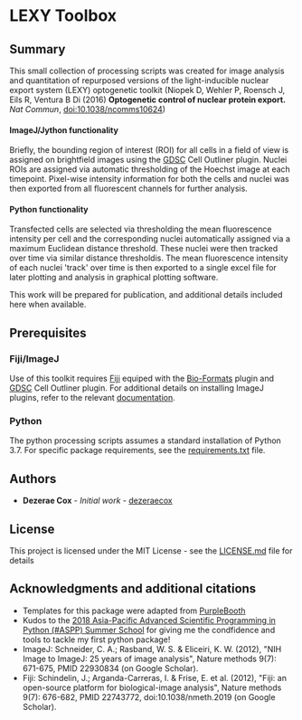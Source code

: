 # LEXY Toolbox

## Summary
This small collection of processing scripts was created for image analysis and quantitation of repurposed versions of the light-inducible nuclear export system (LEXY) optogenetic toolkit (Niopek D, Wehler P, Roensch J, Eils R, Ventura B Di (2016) **Optogenetic control of nuclear protein export.** _Nat Commun_, [doi:10.1038/ncomms10624](https://www.nature.com/articles/ncomms10624))


#### ImageJ/Jython functionality
Briefly, the bounding region of interest (ROI) for all cells in a field of view is assigned on brightfield images using the [GDSC](http://www.sussex.ac.uk/gdsc/intranet/microscopy/UserSupport/AnalysisProtocol/imagej/toolsets) Cell Outliner plugin. Nuclei ROIs are assigned via automatic thresholding of the Hoechst image at each timepoint. Pixel-wise intensity information for both the cells and nuclei was then exported from all fluorescent channels for further analysis.

#### Python functionality
Transfected cells are selected via thresholding the mean fluorescence intensity per cell and the corresponding nuclei automatically assigned via a maximum Euclidean distance threshold. These nuclei were then tracked over time via similar distance thresholdis. The mean fluorescence intensity of each nuclei 'track' over time is then exported to a single excel file for later plotting and analysis in graphical plotting software.

This work will be prepared for publication, and additional details included here when available.

## Prerequisites

### Fiji/ImageJ
Use of this toolkit requires [Fiji](https://fiji.sc/) equiped with the [Bio-Formats](https://imagej.net/Bio-Formats) plugin and [GDSC](http://www.sussex.ac.uk/gdsc/intranet/microscopy/UserSupport/AnalysisProtocol/imagej/toolsets) Cell Outliner plugin. For additional details on installing ImageJ plugins, refer to the relevant [documentation](https://imagej.net/Installing_3rd_party_plugins).

### Python
The python processing scripts assumes a standard installation of Python 3.7. For specific package requirements, see the [requirements.txt](requirements.txt) file.


## Authors

* **Dezerae Cox** - *Initial work* - [dezeraecox](https://github.com/dezeraecox)


## License

This project is licensed under the MIT License - see the [LICENSE.md](LICENSE.md) file for details

## Acknowledgments and additional citations

* Templates for this package were adapted from [PurpleBooth](https://github.com/PurpleBooth)
* Kudos to the [2018 Asia-Pacific Advanced Scientific Programming in Python (#ASPP) Summer School](https://www.melbournebioinformatics.org.au/aspp-asia-pacific/) for giving me the condfidence and tools to tackle my first python package!
* ImageJ: Schneider, C. A.; Rasband, W. S. & Eliceiri, K. W. (2012), "NIH Image to ImageJ: 25 years of image analysis", Nature methods 9(7): 671-675, PMID 22930834 (on Google Scholar).
* Fiji: Schindelin, J.; Arganda-Carreras, I. & Frise, E. et al. (2012), "Fiji: an open-source platform for biological-image analysis", Nature methods 9(7): 676-682, PMID 22743772, doi:10.1038/nmeth.2019 (on Google Scholar).
